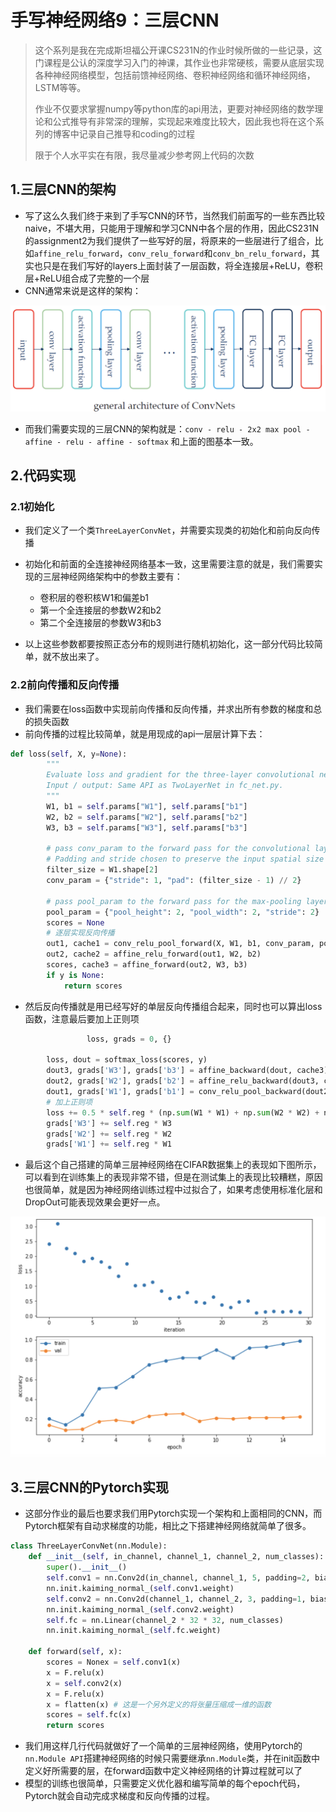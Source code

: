 # 手写神经网络9：三层CNN

> 这个系列是我在完成斯坦福公开课CS231N的作业时候所做的一些记录，这门课程是公认的深度学习入门的神课，其作业也非常硬核，需要从底层实现各种神经网络模型，包括前馈神经网络、卷积神经网络和循环神经网络，LSTM等等。
>
> 作业不仅要求掌握numpy等python库的api用法，更要对神经网络的数学理论和公式推导有非常深的理解，实现起来难度比较大，因此我也将在这个系列的博客中记录自己推导和coding的过程
>
> 限于个人水平实在有限，我尽量减少参考网上代码的次数

## 1.三层CNN的架构

- 写了这么久我们终于来到了手写CNN的环节，当然我们前面写的一些东西比较naive，不堪大用，只能用于理解和学习CNN中各个层的作用，因此CS231N的assignment2为我们提供了一些写好的层，将原来的一些层进行了组合，比如`affine_relu_forward`，`conv_relu_forward`和`conv_bn_relu_forward`，其实也只是在我们写好的layers上面封装了一层函数，将全连接层+ReLU，卷积层+ReLU组合成了完整的一个层
- CNN通常来说是这样的架构：

<img src="static/image-20210514131337907.png" alt="CNN架构图" style="zoom:67%;" />

- 而我们需要实现的三层CNN的架构就是：`conv - relu - 2x2 max pool - affine - relu - affine - softmax` 和上面的图基本一致。

## 2.代码实现

### 2.1初始化

- 我们定义了一个类`ThreeLayerConvNet`，并需要实现类的初始化和前向反向传播

- 初始化和前面的全连接神经网络基本一致，这里需要注意的就是，我们需要实现的三层神经网络架构中的参数主要有：
  - 卷积层的卷积核W1和偏差b1
  - 第一个全连接层的参数W2和b2
  - 第二个全连接层的参数W3和b3
- 以上这些参数都要按照正态分布的规则进行随机初始化，这一部分代码比较简单，就不放出来了。

### 2.2前向传播和反向传播

- 我们需要在loss函数中实现前向传播和反向传播，并求出所有参数的梯度和总的损失函数
- 前向传播的过程比较简单，就是用现成的api一层层计算下去：

```python
def loss(self, X, y=None):
        """
        Evaluate loss and gradient for the three-layer convolutional network.
        Input / output: Same API as TwoLayerNet in fc_net.py.
        """
        W1, b1 = self.params["W1"], self.params["b1"]
        W2, b2 = self.params["W2"], self.params["b2"]
        W3, b3 = self.params["W3"], self.params["b3"]

        # pass conv_param to the forward pass for the convolutional layer
        # Padding and stride chosen to preserve the input spatial size
        filter_size = W1.shape[2]
        conv_param = {"stride": 1, "pad": (filter_size - 1) // 2}

        # pass pool_param to the forward pass for the max-pooling layer
        pool_param = {"pool_height": 2, "pool_width": 2, "stride": 2}
        scores = None
        # 逐层实现反向传播
        out1, cache1 = conv_relu_pool_forward(X, W1, b1, conv_param, pool_param)
        out2, cache2 = affine_relu_forward(out1, W2, b2)
        scores, cache3 = affine_forward(out2, W3, b3)
        if y is None:
            return scores
```

- 然后反向传播就是用已经写好的单层反向传播组合起来，同时也可以算出loss函数，注意最后要加上正则项

```python
				 loss, grads = 0, {}
       
        loss, dout = softmax_loss(scores, y)
        dout3, grads['W3'], grads['b3'] = affine_backward(dout, cache3)
        dout2, grads['W2'], grads['b2'] = affine_relu_backward(dout3, cache2)
        dout1, grads['W1'], grads['b1'] = conv_relu_pool_backward(dout2, cache1)
        # 加上正则项
        loss += 0.5 * self.reg * (np.sum(W1 * W1) + np.sum(W2 * W2) + np.sum(W3 * W3))
        grads['W3'] += self.reg * W3
        grads['W2'] += self.reg * W2
        grads['W1'] += self.reg * W1
```

- 最后这个自己搭建的简单三层神经网络在CIFAR数据集上的表现如下图所示，可以看到在训练集上的表现非常不错，但是在测试集上的表现比较糟糕，原因也很简单，就是因为神经网络训练过程中过拟合了，如果考虑使用标准化层和DropOut可能表现效果会更好一点。

![简易三层CNN的loss曲线和预测准确度](static/image-20210515001728149.png)

## 3.三层CNN的Pytorch实现

- 这部分作业的最后也要求我们用Pytorch实现一个架构和上面相同的CNN，而Pytorch框架有自动求梯度的功能，相比之下搭建神经网络就简单了很多。

```python
class ThreeLayerConvNet(nn.Module):
    def __init__(self, in_channel, channel_1, channel_2, num_classes):
        super().__init__()
        self.conv1 = nn.Conv2d(in_channel, channel_1, 5, padding=2, bias=True)
        nn.init.kaiming_normal_(self.conv1.weight)
        self.conv2 = nn.Conv2d(channel_1, channel_2, 3, padding=1, bias=True)
        nn.init.kaiming_normal_(self.conv2.weight)
        self.fc = nn.Linear(channel_2 * 32 * 32, num_classes)
        nn.init.kaiming_normal_(self.fc.weight)

    def forward(self, x):
        scores = Nonex = self.conv1(x)
        x = F.relu(x)
        x = self.conv2(x)
        x = F.relu(x)
        x = flatten(x) # 这是一个另外定义的将张量压缩成一维的函数
        scores = self.fc(x)
        return scores
```

- 我们用这样几行代码就做好了一个简单的三层神经网络，使用Pytorch的`nn.Module API`搭建神经网络的时候只需要继承`nn.Module`类，并在init函数中定义好所需要的层，在forward函数中定义神经网络的计算过程就可以了
- 模型的训练也很简单，只需要定义优化器和编写简单的每个epoch代码，Pytorch就会自动完成求梯度和反向传播的过程。